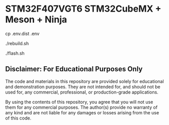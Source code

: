 # STM32F407VGT6 STM32CubeMX + Meson + Ninja

cp .env.dist .env

./rebuild.sh

./flash.sh

## Disclaimer: For Educational Purposes Only

The code and materials in this repository are provided solely for educational and demonstration purposes. They are not intended for, and should not be used for, any commercial, professional, or production-grade applications.

By using the contents of this repository, you agree that you will not use them for any commercial purposes. The author(s) provide no warranty of any kind and are not liable for any damages or losses arising from the use of this code.